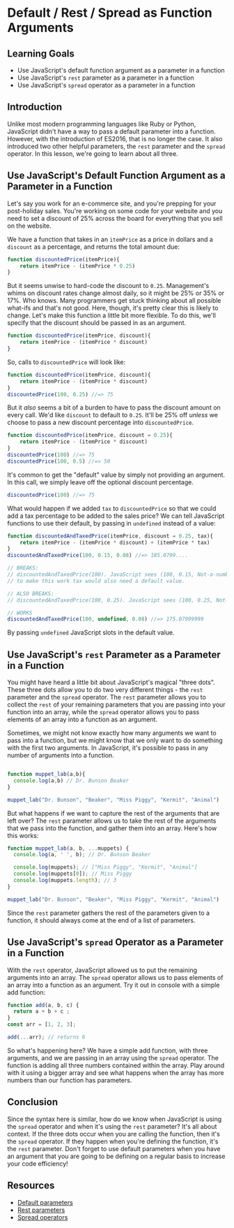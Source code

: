 # Default / Rest / Spread as Function Arguments

## Learning Goals

- Use JavaScript's default function argument as a parameter in a function
- Use JavaScript's `rest` parameter as a parameter in a function
- Use JavaScript's `spread` operator as a parameter in a function

## Introduction

Unlike most modern programming languages like Ruby or Python,
JavaScript didn't have a way to pass a default parameter into a function.
However, with the introduction of ES2016, that is no longer the case. It also
introduced two other helpful parameters, the `rest` parameter and the `spread`
operator. In this lesson, we're going to learn about all three.

## Use JavaScript's Default Function Argument as a Parameter in a Function

Let's say you work for an e-commerce site, and you're prepping for your
post-holiday sales. You're working on some code for your website and you need to
set a discount of 25% across the board for everything that you sell on the
website.

We have a function that takes in an `itemPrice` as a price in dollars and a
`discount` as a percentage, and returns the total amount due:

```js
function discountedPrice(itemPrice){
    return itemPrice - (itemPrice * 0.25)
}
```

But it seems unwise to hard-code the discount to `0.25`. Management's whims on
discount rates change almost daily, so it might be 25% or 35% or 17%. Who knows.
Many programmers get stuck thinking about all possible what-ifs and that's not
good. Here, though, it's pretty clear this is likely to change. Let's make this
function a little bit more flexible. To do this, we'll specify that the discount
should be passed in as an argument.

```js
function discountedPrice(itemPrice, discount){
    return itemPrice - (itemPrice * discount)
}
```

So, calls to `discountedPrice` will look like:

```js
function discountedPrice(itemPrice, discount){
    return itemPrice - (itemPrice * discount)
}
discountedPrice(100, 0.25) //=> 75
```

But it _also_ seems a bit of a burden to have to pass the discount amount
on every call. We'd like `discount` to default to `0.25`. It'll be 25%
off _unless_ we choose to pass a new discount percentage into `discountedPrice`.

```js
function discountedPrice(itemPrice, discount = 0.25){
    return itemPrice - (itemPrice * discount)
}
discountedPrice(100) //=> 75
discountedPrice(100, 0.5) //=> 50
```

It's common to get the "default" value by simply not providing an argument. In
this call, we simply leave off the optional discount percentage.

```js
discountedPrice(100) //=> 75
```

What would happen if we added `tax` to `discountedPrice` so that we could
add a tax percentage to be added to the sales price? We can tell
JavaScript functions to use their default, by passing in `undefined`
instead of a value:

```js
function discountedAndTaxedPrice(itemPrice, discount = 0.25, tax){
    return itemPrice - (itemPrice * discount) + (itemPrice * tax)
}
discountedAndTaxedPrice(100, 0.15, 0.08) //=> 185.0799....

// BREAKS:
// discountedAndTaxedPrice(100). JavaScript sees (100, 0.15, Not-a-number)
// to make this work tax would also need a default value.

// ALSO BREAKS:
// discountedAndTaxedPrice(100, 0.25). JavaScript sees (100, 0.25, Not-a-number)

// WORKS
discountedAndTaxedPrice(100, undefined, 0.08) //=> 175.07999999

```

By passing `undefined` JavaScript slots in the default value. 

## Use JavaScript's `rest` Parameter as a Parameter in a Function

You might have heard a little bit about JavaScript's magical "three dots". These three
dots allow you to do two very different things - the `rest` parameter and the
`spread` operator. The `rest` parameter allows you to collect the `rest` of your
remaining parameters that you are passing into your function into an array,
while the `spread` operator allows you to pass elements of an array into a
function as an argument.

Sometimes, we might not know exactly how many arguments we want to pass into a
function, but we might know that we only want to do something with the first two
arguments. In JavaScript, it's possible to pass in any number of arguments into
a function.

```js

function muppet_lab(a,b){
  console.log(a,b) // Dr. Bunson Beaker
}

muppet_lab("Dr. Bunson", "Beaker", "Miss Piggy", "Kermit", "Animal")
```

But what happens if we want to capture the rest of the arguments
that are left over? The `rest` parameter allows us to take the rest of the
arguments that we pass into the function, and gather them into an array. Here's
how this works:

```js
function muppet_lab(a, b, ...muppets) {
  console.log(a, ' ', b); // Dr. Bunson Beaker

  console.log(muppets); // ["Miss Piggy", "Kermit", "Animal"]
  console.log(muppets[0]); // Miss Piggy
  console.log(muppets.length); // 3
}

muppet_lab("Dr. Bunson", "Beaker", "Miss Piggy", "Kermit", "Animal")
```

Since the `rest` parameter gathers the rest of the parameters given to a
function, it should always come at the end of a list of parameters.

## Use JavaScript's `spread` Operator as a Parameter in a Function

With the `rest` operator, JavaScript allowed us to put the remaining arguments
into an array. The `spread` operator allows us to pass elements of an array into
a function as an argument. Try it out in console with a simple add function:

```js
function add(a, b, c) {
  return a + b + c ;
}
const arr = [1, 2, 3];

add(...arr); // returns 6
```

So what's happening here? We have a simple add function, with three arguments,
and we are passing in an array using the `spread` operator. The function is
adding all three numbers contained within the array. Play around with it using a
bigger array and see what happens when the array has more numbers than our
function has parameters.

## Conclusion

Since the syntax here is similar, how do we know when JavaScript is using the
`spread` operator and when it's using the `rest` parameter? It's all about
context. If the three dots occur when you are calling the function, then it's
the `spread` operator. If they happen when you're defining the function, it's
the `rest` parameter. Don't forget to use default parameters when you have an
argument that you are going to be defining on a regular basis to increase your
code efficiency!

## Resources

* [Default parameters][]
* [Rest parameters][]
* [Spread operators][]

[Default parameters]: https://developer.mozilla.org/en-US/docs/Web/JavaScript/Reference/Functions/Default_parameters
[Rest parameters]: https://developer.mozilla.org/en-US/docs/Web/JavaScript/Reference/Functions/rest_parameters
[Spread operators]: https://developer.mozilla.org/en-US/docs/Web/JavaScript/Reference/Operators/Spread_syntax
